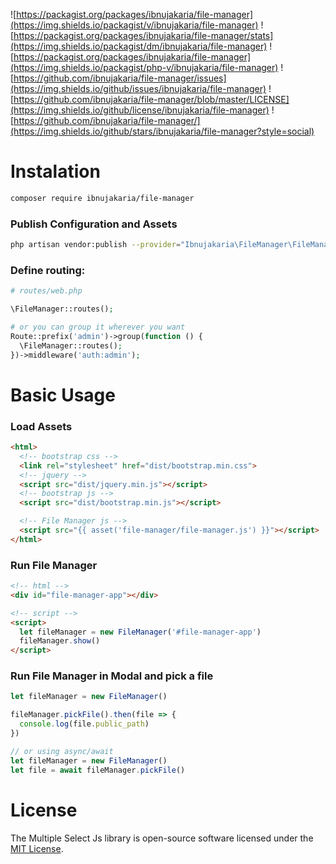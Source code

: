 ![https://packagist.org/packages/ibnujakaria/file-manager](https://img.shields.io/packagist/v/ibnujakaria/file-manager)
![https://packagist.org/packages/ibnujakaria/file-manager/stats](https://img.shields.io/packagist/dm/ibnujakaria/file-manager)
![https://packagist.org/packages/ibnujakaria/file-manager](https://img.shields.io/packagist/php-v/ibnujakaria/file-manager)
![https://github.com/ibnujakaria/file-manager/issues](https://img.shields.io/github/issues/ibnujakaria/file-manager)
![https://github.com/ibnujakaria/file-manager/blob/master/LICENSE](https://img.shields.io/github/license/ibnujakaria/file-manager)
![https://github.com/ibnujakaria/file-manager/](https://img.shields.io/github/stars/ibnujakaria/file-manager?style=social)

# Instalation

```bash
composer require ibnujakaria/file-manager
```

### Publish Configuration and Assets

```bash
php artisan vendor:publish --provider="Ibnujakaria\FileManager\FileManagerServiceProvider"
```

### Define routing:

```php
# routes/web.php

\FileManager::routes();

# or you can group it wherever you want
Route::prefix('admin')->group(function () {
  \FileManager::routes();
})->middleware('auth:admin');
```

# Basic Usage

### Load Assets

```html
<html>
  <!-- bootstrap css -->
  <link rel="stylesheet" href="dist/bootstrap.min.css">
  <!-- jquery -->
  <script src="dist/jquery.min.js"></script>
  <!-- bootstrap js -->
  <script src="dist/bootstrap.min.js"></script>

  <!-- File Manager js -->
  <script src="{{ asset('file-manager/file-manager.js') }}"></script>
</html>
```

### Run File Manager
```html
<!-- html -->
<div id="file-manager-app"></div>

<!-- script -->
<script>
  let fileManager = new FileManager('#file-manager-app')
  fileManager.show()
</script>
```

### Run File Manager in Modal and pick a file

```js
let fileManager = new FileManager()

fileManager.pickFile().then(file => {
  console.log(file.public_path)
})

// or using async/await
let fileManager = new FileManager()
let file = await fileManager.pickFile()
```

# License
The Multiple Select Js library is open-source software licensed under the [MIT License](https://opensource.org/licenses/MIT).
